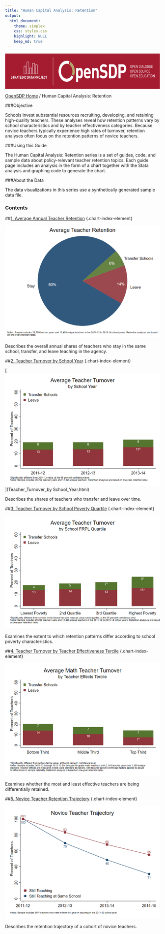 ```yaml
---
title: "Human Capital Analysis: Retention"
output: 
  html_document:
    theme: simplex
    css: styles.css
    highlight: NULL
    keep_md: true
---
```


<div class="navbar navbar-default navbar-fixed-top" id="logo">
<div class="container">
<img src="OpenSDP-Banner_crimson.jpg" style="display: block; margin: 0 auto; height: 115px;">
</div>
</div>

[OpenSDP Home]()  /  Human Capital Analysis: Retention

###Objective

Schools invest substantial resources recruiting, developing, and retaining high-quality teachers. These analyses reveal how retention patterns vary by school characteristics and by teacher effectiveness categories. Because novice teachers typically experience high rates of turnover, retention analyses often focus on the retention patterns of novice teachers.

###Using this Guide

The Human Capital Analysis: Retention series is a set of guides, code, and sample data about policy-relevant teacher retention topics. Each guide page includes an analysis in the form of a chart together with the Stata analysis and graphing code to generate the chart.

###About the Data

The data visualizations in this series use a synthetically generated sample data file.

### Contents

##[1. Average Annual Teacher Retention](Average_Annual_Teacher_Retention.html) {.chart-index-element}

[![](Average_Annual_Teacher_Retention.png)](Average_Annual_Teacher_Retention.html)

Describes the overall annual shares of teachers who stay in the same school, transfer, and leave teaching in the agency.

##[2. Teacher Turnover by School Year](Teacher_Turnover_by_School_Year.html) {.chart-index-element}

[![](Teacher_Turnover_by_School_Year.png)](Teacher_Turnover_by School_Year.html)

Describes the shares of teachers who transfer and leave over time.

##[3. Teacher Turnover by School Poverty Quartile](Teacher_Turnover_by_School_Poverty_Quartile.html) {.chart-index-element}

[![](Teacher_Turnover_by_School_Poverty_Quartile.png)](Teacher_Turnover_by_School_Poverty_Quartile.html)

Examines the extent to which retention patterns differ according to school poverty characteristics.

##[4. Teacher Turnover by Teacher Effectiveness Tercile](Teacher_Turnover_by_Teacher_Effectiveness_Tercile.html) {.chart-index-element}

[![](Teacher_Turnover_by_Teacher_Effectiveness_Tercile.png)](Teacher_Turnover_by_Teacher_Effectiveness_Tercile.html)

Examines whether the most and least effective teachers are being differentially retained.

##[5. Novice Teacher Retention Trajectory](Novice_Teacher_Retention_Trajectory.html) {.chart-index-element}

[![](Novice_Teacher_Retention_Trajectory.png)](Novice_Teacher_Retention_Trajectory.html)

Describes the retention trajectory of a cohort of novice teachers.

